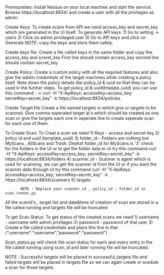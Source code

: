 Prerequisites:
     Install Nessus on your local machine and start the service.
     Browse https://localhost:8834/ and create a user with all the privilages as admin.

Create Keys:
      To create scans from API we need access_key and secret_key which are generated in the UI itself.
      To generate API keys:
          1) Go to setting -> users 
          2) Click on admin privilaged user
          3) Go to API keys and click on Generate
      NOTE: copy the keys and store them safely.

Create keys file:
      Create a file called keys in the same folder and copy the access_key and sceret_key 
      First line should contain access_key 
      second line should contain secret_key

Create Policy:
      Create a custom policy with all the required features and also give the admin credentials of the target machines while creating a policy itself. Note down the policy details like policy_id & uuid so that they can be used in the further steps.
      To get policy_id & uuid(tmplate_uuid) you can use this command :
         -> curl -H "X-ApiKeys: accessKey=access_key; secretKey=secret_key" -k https://localhost:8834/policies

Create Target file
       Create a file named targets in which give ur targets to be scanned.
       Give comma seperated target ip's which should be created as one scan or give the targets each one in seperate line to create seperate scan for each one of them.

To Create Scan:
      To Creat a scan we need 
           1) Keys - access and secret key
           2) policy id and uuid (template_uuid)
           3) folder_id - Folders are nothing but MyScans , AllScans and  Trash. Deafult folder_id for MyScans is '3'
			  check for the folders in the UI or to get the folder data in cli try this command 
                                curl -H "X-ApiKeys: accessKey=access_key; secretKey=secret_key" -k https://localhost:8834/folders
           4) scanner_id - Scanner is agent which is used for scanning.
                           we can get the scanner id from the UI or if you want the scanner data through cli try this command                                          curl -H "X-ApiKeys: accessKey=access_key; secretKey=secret_key" -k https://localhost:8834/scanners
           5) targets
                  
           NOTE : Replace your scanner_id , policy_id , folder_id in scan_runner.py

All the scanid's , target list and date&time of creation of scan are stored in a file called running and targets file will be truncated

To get Scan Status: 
       To get status of the created scans we need 
           1) username - username with admin privilages
           2) password - password of that user
           3) Create a file called credentials and place this line in that {"username":"username","password":"password"} 
           
Scan_status.py will check the scan status for each and every entry in the file called running using scan_id and later running file will be truncated.

NOTE : Successful targets will be placed in successful_targets file and failed targets will be placed in targets file so we can again create or scedule a scan for those targets.
